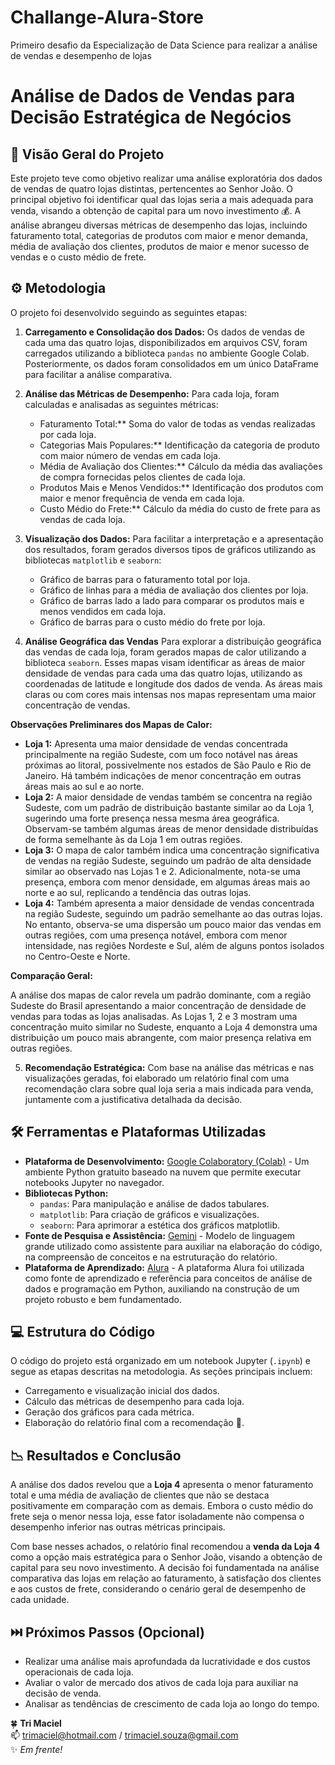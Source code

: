 # Challange-Alura-Store

Primeiro desafio da Especialização de Data Science para realizar a análise de vendas e desempenho de lojas

# Análise de Dados de Vendas para Decisão Estratégica de Negócios

## 🚀 Visão Geral do Projeto

Este projeto teve como objetivo realizar uma análise exploratória dos dados de vendas de quatro lojas distintas, pertencentes ao Senhor João. O principal objetivo foi identificar qual das lojas seria a mais adequada para venda, visando a obtenção de capital para um novo investimento 💰. A análise abrangeu diversas métricas de desempenho das lojas, incluindo faturamento total, categorias de produtos com maior e menor demanda, média de avaliação dos clientes, produtos de maior e menor sucesso de vendas e o custo médio de frete.

## ⚙️ Metodologia

O projeto foi desenvolvido seguindo as seguintes etapas:

1.  **Carregamento e Consolidação dos Dados:** Os dados de vendas de cada uma das quatro lojas, disponibilizados em arquivos CSV, foram carregados utilizando a biblioteca `pandas` no ambiente Google Colab. Posteriormente, os dados foram consolidados em um único DataFrame para facilitar a análise comparativa.

2.  **Análise das Métricas de Desempenho:** Para cada loja, foram calculadas e analisadas as seguintes métricas:
    * Faturamento Total:** Soma do valor de todas as vendas realizadas por cada loja.
    * Categorias Mais Populares:** Identificação da categoria de produto com maior número de vendas em cada loja.
    * Média de Avaliação dos Clientes:** Cálculo da média das avaliações de compra fornecidas pelos clientes de cada loja.
    * Produtos Mais e Menos Vendidos:** Identificação dos produtos com maior e menor frequência de venda em cada loja.
    * Custo Médio do Frete:** Cálculo da média do custo de frete para as vendas de cada loja.

3.  **Visualização dos Dados:** Para facilitar a interpretação e a apresentação dos resultados, foram gerados diversos tipos de gráficos utilizando as bibliotecas `matplotlib` e `seaborn`:
    * Gráfico de barras para o faturamento total por loja.
    * Gráfico de linhas para a média de avaliação dos clientes por loja.
    * Gráfico de barras lado a lado para comparar os produtos mais e menos vendidos em cada loja.
    * Gráfico de barras para o custo médio do frete por loja.

4. **Análise Geográfica das Vendas**
Para explorar a distribuição geográfica das vendas de cada loja, foram gerados mapas de calor utilizando a biblioteca `seaborn`. Esses mapas visam identificar as áreas de maior densidade de vendas para cada uma das quatro lojas, utilizando as coordenadas de latitude e longitude dos dados de venda. As áreas mais claras ou com cores mais intensas nos mapas representam uma maior concentração de vendas.

**Observações Preliminares dos Mapas de Calor:**

* **Loja 1:** Apresenta uma maior densidade de vendas concentrada principalmente na região Sudeste, com um foco notável nas áreas próximas ao litoral, possivelmente nos estados de São Paulo e Rio de Janeiro. Há também indicações de menor concentração em outras áreas mais ao sul e ao norte.
* **Loja 2:** A maior densidade de vendas também se concentra na região Sudeste, com um padrão de distribuição bastante similar ao da Loja 1, sugerindo uma forte presença nessa mesma área geográfica. Observam-se também algumas áreas de menor densidade distribuídas de forma semelhante às da Loja 1 em outras regiões.
* **Loja 3:** O mapa de calor também indica uma concentração significativa de vendas na região Sudeste, seguindo um padrão de alta densidade similar ao observado nas Lojas 1 e 2. Adicionalmente, nota-se uma presença, embora com menor densidade, em algumas áreas mais ao norte e ao sul, replicando a tendência das outras lojas.
* **Loja 4:** Também apresenta a maior densidade de vendas concentrada na região Sudeste, seguindo um padrão semelhante ao das outras lojas. No entanto, observa-se uma dispersão um pouco maior das vendas em outras regiões, com uma presença notável, embora com menor intensidade, nas regiões Nordeste e Sul, além de alguns pontos isolados no Centro-Oeste e Norte.

**Comparação Geral:**

A análise dos mapas de calor revela um padrão dominante, com a região Sudeste do Brasil apresentando a maior concentração de densidade de vendas para todas as lojas analisadas. As Lojas 1, 2 e 3 mostram uma concentração muito similar no Sudeste, enquanto a Loja 4 demonstra uma distribuição um pouco mais abrangente, com maior presença relativa em outras regiões.

5.  **Recomendação Estratégica:** Com base na análise das métricas e nas visualizações geradas, foi elaborado um relatório final com uma recomendação clara sobre qual loja seria a mais indicada para venda, juntamente com a justificativa detalhada da decisão.

## 🛠️ Ferramentas e Plataformas Utilizadas

* **Plataforma de Desenvolvimento:** [Google Colaboratory (Colab)](https://colab.research.google.com/) - Um ambiente Python gratuito baseado na nuvem que permite executar notebooks Jupyter no navegador.
* **Bibliotecas Python:**
    * `pandas`: Para manipulação e análise de dados tabulares.
    * `matplotlib`: Para criação de gráficos e visualizações.
    * `seaborn`: Para aprimorar a estética dos gráficos matplotlib.
* **Fonte de Pesquisa e Assistência:** [Gemini](https://gemini.google.com/) - Modelo de linguagem grande utilizado como assistente para auxiliar na elaboração do código, na compreensão de conceitos e na estruturação do relatório.
* **Plataforma de Aprendizado:** [Alura](https://www.alura.com.br/) - A plataforma Alura foi utilizada como fonte de aprendizado e referência para conceitos de análise de dados e programação em Python, auxiliando na construção de um projeto robusto e bem fundamentado.

## 💻 Estrutura do Código

O código do projeto está organizado em um notebook Jupyter (`.ipynb`) e segue as etapas descritas na metodologia. As seções principais incluem:

* Carregamento e visualização inicial dos dados.
* Cálculo das métricas de desempenho para cada loja.
* Geração dos gráficos para cada métrica.
* Elaboração do relatório final com a recomendação 📝.

## 📉 Resultados e Conclusão

A análise dos dados revelou que a **Loja 4** apresenta o menor faturamento total e uma média de avaliação de clientes que não se destaca positivamente em comparação com as demais. Embora o custo médio do frete seja o menor nessa loja, esse fator isoladamente não compensa o desempenho inferior nas outras métricas principais.

Com base nesses achados, o relatório final recomendou a **venda da Loja 4** como a opção mais estratégica para o Senhor João, visando a obtenção de capital para seu novo investimento. A decisão foi fundamentada na análise comparativa das lojas em relação ao faturamento, à satisfação dos clientes e aos custos de frete, considerando o cenário geral de desempenho de cada unidade.

## ⏭️ Próximos Passos (Opcional)

*  Realizar uma análise mais aprofundada da lucratividade e dos custos operacionais de cada loja.
*  Avaliar o valor de mercado dos ativos de cada loja para auxiliar na decisão de venda.
*  Analisar as tendências de crescimento de cada loja ao longo do tempo.

🍀 **Tri Maciel**  
📫 [trimaciel@hotmail.com](mailto:trimaciel@hotmail.com) / [trimaciel.souza@gmail.com](mailto:trimaciel.souza@gmail.com)  
✨ *Em frente!*

